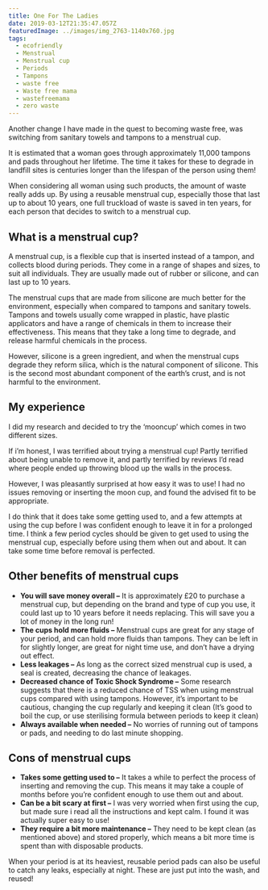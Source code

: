 ```yaml
---
title: One For The Ladies
date: 2019-03-12T21:35:47.057Z
featuredImage: ../images/img_2763-1140x760.jpg
tags:
  - ecofriendly
  - Menstrual
  - Menstrual cup
  - Periods
  - Tampons
  - waste free
  - Waste free mama
  - wastefreemama
  - zero waste
---
```


Another change I have made in the quest to becoming waste free, was switching from sanitary towels and tampons to a menstrual cup.

It is estimated that a woman goes through approximately 11,000 tampons and pads throughout her lifetime. The time it takes for these to degrade in landfill sites is centuries longer than the lifespan of the person using them!

When considering all woman using such products, the amount of waste really adds up. By using a reusable menstrual cup, especially those that last up to about 10 years, one full truckload of waste is saved in ten years, for each person that decides to switch to a menstrual cup.

## What is a menstrual cup?

A menstrual cup, is a flexible cup that is inserted instead of a tampon, and collects blood during periods. They come in a range of shapes and sizes, to suit all individuals. They are usually made out of rubber or silicone, and can last up to 10 years.

The menstrual cups that are made from silicone are much better for the environment, especially when compared to tampons and sanitary towels. Tampons and towels usually come wrapped in plastic, have plastic applicators and have a range of chemicals in them to increase their effectiveness. This means that they take a long time to degrade, and release harmful chemicals in the process.

However, silicone is a green ingredient, and when the menstrual cups degrade they reform silica, which is the natural component of silicone. This is the second most abundant component of the earth’s crust, and is not harmful to the environment.

## My experience

I did my research and decided to try the ‘mooncup’ which comes in two different sizes.

If i’m honest, I was terrified about trying a menstrual cup! Partly terrified about being unable to remove it, and partly terrified by reviews I’d read where people ended up throwing blood up the walls in the process.

However, I was pleasantly surprised at how easy it was to use! I had no issues removing or inserting the moon cup, and found the advised fit to be appropriate.

I do think that it does take some getting used to, and a few attempts at using the cup before I was confident enough to leave it in for a prolonged time. I think a few period cycles should be given to get used to using the menstrual cup, especially before using them when out and about. It can take some time before removal is perfected.

## Other benefits of menstrual cups

-   **You will save money overall –** It is approximately £20 to purchase a menstrual cup, but depending on the brand and type of cup you use, it could last up to 10 years before it needs replacing. This will save you a lot of money in the long run!
-   **The cups hold more fluids –** Menstrual cups are great for any stage of your period, and can hold more fluids than tampons. They can be left in for slightly longer, are great for night time use, and don’t have a drying out effect.
-   **Less leakages –** As long as the correct sized menstrual cup is used, a seal is created, decreasing the chance of leakages.
-   **Decreased chance of Toxic Shock Syndrome –** Some research suggests that there is a reduced chance of TSS when using menstrual cups compared with using tampons. However, it’s important to be cautious, changing the cup regularly and keeping it clean (It’s good to boil the cup, or use sterilising formula between periods to keep it clean)
-   **Always available when needed –** No worries of running out of tampons or pads, and needing to do last minute shopping.

## Cons of menstrual cups

-   **Takes some getting used to –** It takes a while to perfect the process of inserting and removing the cup. This means it may take a couple of months before you’re confident enough to use them out and about.
-   **Can be a bit scary at first –** I was very worried when first using the cup, but made sure i read all the instructions and kept calm. I found it was actually super easy to use!
-   **They require a bit more maintenance –** They need to be kept clean (as mentioned above) and stored properly, which means a bit more time is spent than with disposable products.

When your period is at its heaviest, reusable period pads can also be useful to catch any leaks, especially at night. These are just put into the wash, and reused!
